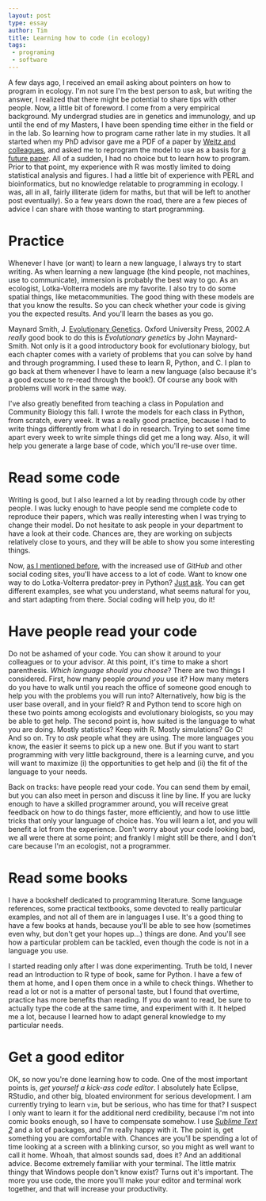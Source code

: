 ```yaml
---
layout: post
type: essay
author: Tim
title: Learning how to code (in ecology)
tags:
 - programing
 - software
---
```


A few days ago, I received an email asking about pointers on how to program in
ecology. I'm not sure I'm the best person to ask, but writing the answer, I
realized that there might be potential to share tips with other people. Now, a
little bit of foreword. I come from a very empirical background. My undergrad
studies are in genetics and immunology, and up until the end of my Masters, I
have been spending time either in the field or in the lab. So learning how to
program came rather late in my studies. It all started when my PhD advisor gave
me a PDF of a paper by [Weitz and colleagues](http://www.ncbi.nlm.nih.gov/pubmed/15976021), and asked me to reprogram the model to use as a basis for [a future paper](http://rspb.royalsocietypublishing.org/content/early/2011/06/02/rspb.2011.0826.full). All of a sudden, I had no choice but to learn how to program. Prior to that point, my experience with R was mostly limited to doing statistical analysis and figures. I had a little bit of experience with PERL and bioinformatics, but no knowledge relatable to programming in ecology. I was, all in all, fairly illiterate (idem for maths, but that will be left to another post eventually). So a few years down the road, there are a few pieces of advice I can share with those wanting to start programming.

# Practice

Whenever I have (or want) to learn a new language, I always try to start writing. As when learning a new language (the kind people, not machines, use to communicate), immersion is probably the best way to go. As an ecologist, Lotka-Volterra models are my favorite. I also try to do some spatial things, like metacommunities. The good thing with these models are that you know the results. So you can check whether your code is giving you the expected results. And you'll learn the bases as you go.

<span class='margin'>Maynard Smith, J. [Evolutionary Genetics](http://linkinghub.elsevier.com/retrieve/pii/S0169534702025545). Oxford University Press, 2002.</span>A *really* good book to do this is *Evolutionary genetics* by John Maynard-Smith. Not only is it a good introductory book for evolutionary biology, but each chapter comes with a variety of problems that you can solve by hand and through programming. I used these to learn R, Python, and C. I plan to go back at them whenever I have to learn a new language (also because it's a good excuse to re-read through the book!). Of course any book with problems will work in the same way.

I've also greatly benefited from teaching a class in Population and Community Biology this fall. I wrote the models for each class in Python, from scratch, every week. It was a really good practice, because I had to write things differently from what I do in research. Trying to set some time apart every week to write simple things did get me a long way. Also, it will help you generate a large base of code, which you'll re-use over time.

# Read some code

Writing is good, but I also learned a lot by reading through code by other people. I was lucky enough to have people send me complete code to reproduce their papers, which was really interesting when I was trying to change their model. Do not hesitate to ask people in your department to have a look at their code. Chances are, they are working on subjects relatively close to yours, and they will be able to show you some interesting things.

Now, [as I mentioned before](http://timotheepoisot.fr/2012/01/06/science-age-social-coding/), with the increased use of *GitHub* and other social coding sites, you'll have access to a lot of code. Want to know one way to do Lotka-Volterra predator-prey in Python? [Just ask](https://github.com/dmedvinsky/lotka-volterra/blob/master/lotka-volterra.py). You can get different examples, see what you understand, what seems natural for you, and start adapting from there. Social coding will help you, do it!

# Have people read your code

Do not be ashamed of your code. You can show it around to your colleagues or to your advisor. At this point, it's time to make a short parenthesis. *Which language should you choose*? There are two things I considered. First, how many people *around you* use it? How many meters do you have to walk until you reach the office of someone good enough to help you with the problems you will run into? Alternatively, how big is the user base overall, and in your field? R and Python tend to score high on these two points among ecologists and evolutionary biologists, so you may be able to get help. The second point is, how suited is the language to what you are doing. Mostly statistics? Keep with R. Mostly simulations? Go C! And so on. Try to *ask* people what they are using. The more languages you know, the easier it seems to pick up a new one. But if you want to start programming with very little background, there is a learning curve, and you will want to maximize (i) the opportunities to get help and (ii) the fit of the language to your needs.

Back on tracks: have people read your code. You can send them by email, but you can also meet in person and discuss it line by line. If you are lucky enough to have a skilled programmer around, you will receive great feedback on how to do things faster, more efficiently, and how to use little tricks that only your language of choice has. You will learn a lot, and you will benefit a lot from the experience. Don't worry about your code looking bad, we all were there at some point; and frankly I might still be there, and I don't care because I'm an ecologist, not a programmer.

# Read some books

I have a bookshelf dedicated to programming literature. Some language references, some practical textbooks, some devoted to really particular examples, and not all of them are in languages I use. It's a good thing to have a few books at hands, because you'll be able to see how (sometimes even why, but don't get your hopes up...) things are done. And you'll see how a particular problem can be tackled, even though the code is not in a language you use.

I started reading only after I was done experimenting. Truth be told, I never read an Introduction to R type of book, same for Python. I have a few of them at home, and I open them once in a while to check things. Whether to read a lot or not is a matter of personal taste, but I found that overtime, practice has more benefits than reading. If you do want to read, be sure to actually type the code at the same time, and experiment with it. It helped me a lot, because I learned how to adapt general knowledge to my particular needs.

# Get a good editor

OK, so now you're done learning how to code. One of the most important points is, *get yourself a kick-ass code editor*. I absolutely hate Eclipse, RStudio, and other big, bloated environment for serious development. I am currently trying to learn `vim`, but be serious, who has time for that? I suspect I only want to learn it for the additional nerd credibility, because I'm not into comic books enough, so I have to compensate somehow. I use [*Sublime Text 2*](http://timotheepoisot.fr/2013/01/22/selection-sublime-plugins/) and a lot of packages, and I'm really happy with it. The point is, get something you are comfortable with. Chances are you'll be spending a lot of time looking at a screen with a blinking cursor, so you might as well want to call it home. Whoah, that almost sounds sad, does it? And an additional advice. Become extremely familiar with your terminal. The little matrix thingy that Windows people don't know exist? Turns out it's important. The more you use code, the more you'll make your editor and terminal work together, and that will increase your productivity.